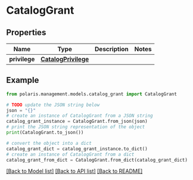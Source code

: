 # CatalogGrant


## Properties

Name | Type | Description | Notes
------------ | ------------- | ------------- | -------------
**privilege** | [**CatalogPrivilege**](CatalogPrivilege.md) |  | 

## Example

```python
from polaris.management.models.catalog_grant import CatalogGrant

# TODO update the JSON string below
json = "{}"
# create an instance of CatalogGrant from a JSON string
catalog_grant_instance = CatalogGrant.from_json(json)
# print the JSON string representation of the object
print(CatalogGrant.to_json())

# convert the object into a dict
catalog_grant_dict = catalog_grant_instance.to_dict()
# create an instance of CatalogGrant from a dict
catalog_grant_from_dict = CatalogGrant.from_dict(catalog_grant_dict)
```
[[Back to Model list]](../README.md#documentation-for-models) [[Back to API list]](../README.md#documentation-for-api-endpoints) [[Back to README]](../README.md)


